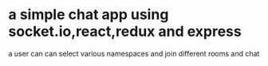 # a simple chat app using socket.io,react,redux and express

a user can can select various namespaces and join different rooms and chat
